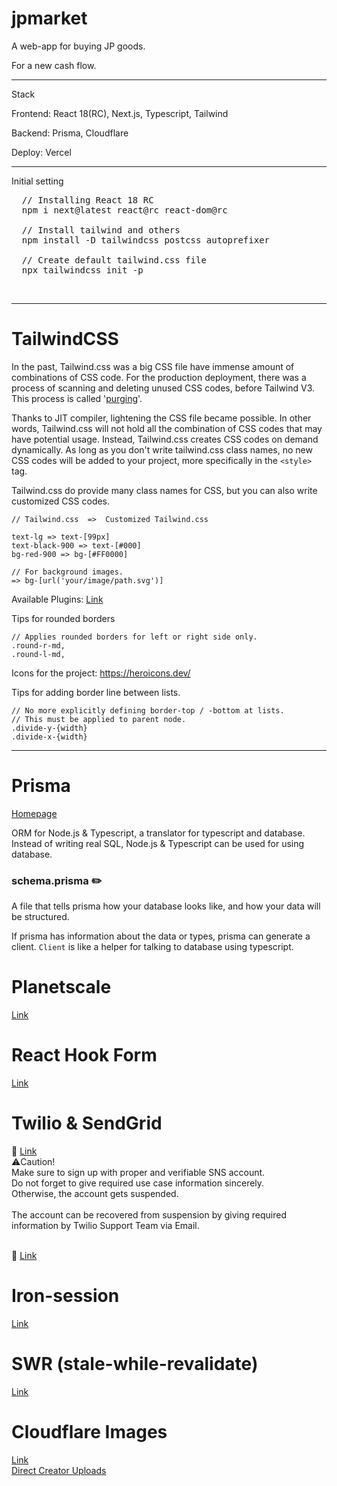 # jpmarket
A web-app for buying JP goods.

For a new cash flow.

<hr>

Stack

Frontend: React 18(RC), Next.js, Typescript, Tailwind

Backend: Prisma, Cloudflare

Deploy: Vercel

<hr>

Initial setting

<pre>
  // Installing React 18 RC
  npm i next@latest react@rc react-dom@rc

  // Install tailwind and others
  npm install -D tailwindcss postcss autoprefixer

  // Create default tailwind.css file
  npx tailwindcss init -p
</pre>

<br>

<hr>

# TailwindCSS

In the past, Tailwind.css was a big CSS file have immense amount of combinations of CSS code. For the production deployment, there was a process of scanning and deleting unused CSS codes, before Tailwind V3. This process is called '<a href="https://v2.tailwindcss.com/docs/optimizing-for-production">purging</a>'. 

Thanks to JIT compiler, lightening the CSS file became possible. In other words, Tailwind.css will not hold all the combination of CSS codes that may have potential usage. Instead, Tailwind.css creates CSS codes on demand dynamically. As long as you don't write tailwind.css class names, no new CSS codes will be added to your project, more specifically in the ```<style>``` tag.

Tailwind.css do provide many class names for CSS, but you can also write customized CSS codes.
```
// Tailwind.css  =>  Customized Tailwind.css

text-lg => text-[99px]
text-black-900 => text-[#000]
bg-red-900 => bg-[#FF0000]

// For background images.
=> bg-[url('your/image/path.svg')]
```

Available Plugins: <a href="https://tailwindcss.com/docs/plugins">Link</a>

Tips for rounded borders
```
// Applies rounded borders for left or right side only.
.round-r-md,
.round-l-md,
```

Icons for the project: <a href="https://heroicons.dev/">https://heroicons.dev/</a>

Tips for adding border line between lists.
```
// No more explicitly defining border-top / -bottom at lists.
// This must be applied to parent node.
.divide-y-{width}
.divide-x-{width}
```

<hr>

# Prisma 

<a href="https://www.prisma.io/">Homepage</a>

ORM for Node.js & Typescript, a translator for typescript and database.
<br>Instead of writing real SQL, Node.js & Typescript can be used for using database.

### schema.prisma ✏️

A file that tells prisma how your database looks like, and how your data will be structured.

If prisma has information about the data or types, prisma can generate a client. ```Client``` is like a helper for talking to database using typescript.


# Planetscale

<a href="https://planetscale.com/">Link</a>

# React Hook Form 

<a href="https://react-hook-form.com/">Link</a>

# Twilio & SendGrid

📱 <a href="https://www.twilio.com/">Link</a>
<br>
⚠️Caution!
<br>Make sure to sign up with proper and verifiable SNS account.
<br>Do not forget to give required use case information sincerely.
<br>Otherwise, the account gets suspended.
<br>
<br>The account can be recovered from suspension by giving required information by Twilio Support Team via Email.

<br>
📧 <a href="https://app.sendgrid.com/">Link</a>

# Iron-session

<a href="https://github.com/vvo/iron-session">Link</a>

# SWR (stale-while-revalidate)

<a href="https://swr.vercel.app/">Link</a>

# Cloudflare Images

<a href="https://www.cloudflare.com/products/cloudflare-images/">Link</a>
<br>
<a href="https://developers.cloudflare.com/images/cloudflare-images/upload-images/direct-creator-upload/">Direct Creator Uploads</a>
